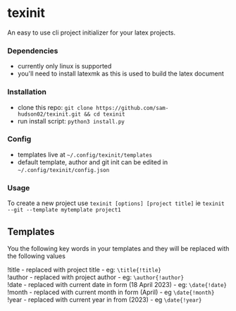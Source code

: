 # texinit

An easy to use cli project initializer for your latex projects.

### Dependencies

- currently only linux is supported
- you'll need to install latexmk as this is used to build the latex document

### Installation

- clone this repo: ```git clone https://github.com/sam-hudson02/texinit.git && cd texinit```
- run install script: ```python3 install.py```


### Config

- templates live at ```~/.config/texinit/templates```
- default template, author and git init can be edited in ```~/.config/texinit/config.json```

### Usage

To create a new project use ```texinit [options] [project title]``` ie ```texinit --git --template mytemplate project1```

## Templates

You the following key words in your templates and they will be replaced with the following values

!title - replaced with project title - eg: ```\title{!title}``` \
!author - replaced with project author - eg: ```\author{!author}``` \
!date - replaced with current date in form (18 April 2023) - eg: ```\date{!date}``` \
!month - replaced with current month in form (April) - eg ```\date{!month}``` \
!year - replaced with current year in from (2023) - eg ```\date{!year}``` 
